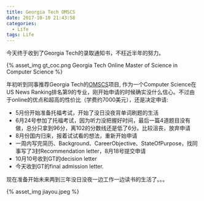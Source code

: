 ```yaml
---
title: Georgia Tech OMSCS
date: 2017-10-10 21:43:58
categories:
  - Life
tags: Life
---
```

今天终于收到了Georgia Tech的录取通知书，不枉近半年的努力。

{% asset_img gt_coc.png Georgia Tech Online Master of Science in Computer Science %}

年初听到同事推荐Georgia Tech的[OMSCS](http://www.omscs.gatech.edu/)项目, 作为一个Computer Science在US News Ranking排名第9的专业，刚开始申请的时候确实没什么信心。不过由于online的优点和超高的性价比（学费约7000美元），还是决定申请:

* 5月份开始准备托福考试，开始了没日没夜背单词刷题的生活
* 6月24号参加了托福考试，因为听力没把握好时间，最后一篇4道题目没有做，总分只拿到96分，离102的分数线还是低了6分。比较沮丧，放弃申请
* 8月份国内归来，报着试试看的想法，重新开始申请
* 一周内写完简历、Background、CareerObjective、StateOfPurpose，找同事写了3封Recommendation letter，8月18号提交申请
* 10月10号收到GT的decision letter
* 今天收到GT的final admission letter.

现在准备开始未来两到三年没日没夜一边工作一边读书的生活了。。。

{% asset_img jiayou.jpeg  %}